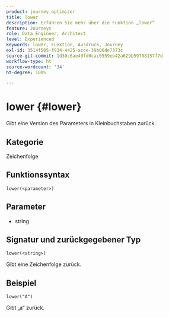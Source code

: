 ```yaml
---
product: journey optimizer
title: lower
description: Erfahren Sie mehr über die Funktion „lower“
feature: Journeys
role: Data Engineer, Architect
level: Experienced
keywords: lower, Funktion, Ausdruck, Journey
exl-id: 3514f505-f934-4425-acce-39b06de7373c
source-git-commit: 1d30c6ae49fd0cac0559eb42a629b59708157f7d
workflow-type: ht
source-wordcount: '34'
ht-degree: 100%

---
```


# lower {#lower}

Gibt eine Version des Parameters in Kleinbuchstaben zurück.

## Kategorie

Zeichenfolge

## Funktionssyntax

`lower(<parameter>)`

## Parameter

* string

## Signatur und zurückgegebener Typ

`lower(<string>)`

Gibt eine Zeichenfolge zurück.

## Beispiel

`lower("A")`

Gibt „a“ zurück.
